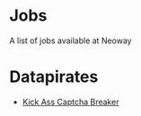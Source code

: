 # Jobs

A list of jobs available at Neoway

# Datapirates

* [Kick Ass Captcha Breaker](datapirates/kick-ass-captcha-breaker.md)
